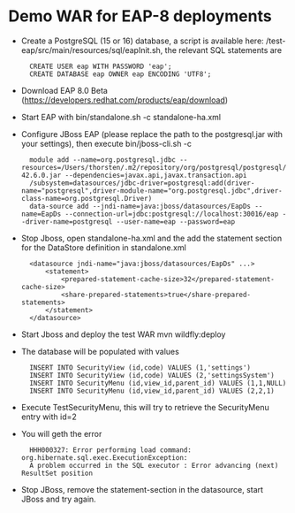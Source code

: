 # Demo WAR for EAP-8 deployments


- Create a PostgreSQL (15 or 16) database, a script is available here: /test-eap/src/main/resources/sql/eapInit.sh, the relevant SQL statements are

		CREATE USER eap WITH PASSWORD 'eap';
		CREATE DATABASE eap OWNER eap ENCODING 'UTF8';

- Download EAP 8.0 Beta (https://developers.redhat.com/products/eap/download)
- Start EAP with bin/standalone.sh -c standalone-ha.xml
- Configure JBoss EAP (please replace the path to the postgresql.jar with your settings), then execute bin/jboss-cli.sh -c

		module add --name=org.postgresql.jdbc --resources=/Users/thorsten/.m2/repository/org/postgresql/postgresql/42.6.0/postgresql-42.6.0.jar --dependencies=javax.api,javax.transaction.api
		/subsystem=datasources/jdbc-driver=postgresql:add(driver-name="postgresql",driver-module-name="org.postgresql.jdbc",driver-class-name=org.postgresql.Driver)
		data-source add --jndi-name=java:jboss/datasources/EapDs --name=EapDs --connection-url=jdbc:postgresql://localhost:30016/eap --driver-name=postgresql --user-name=eap --password=eap
		
- Stop Jboss, open standalone-ha.xml and the add the statement section for the DataStore definition in standalone.xml

		<datasource jndi-name="java:jboss/datasources/EapDs" ...>
			<statement>
				<prepared-statement-cache-size>32</prepared-statement-cache-size>
				<share-prepared-statements>true</share-prepared-statements>
			</statement>
		</datasource>
    
- Start Jboss and deploy the test WAR  mvn wildfly:deploy 
- The database will be populated with values

		INSERT INTO SecurityView (id,code) VALUES (1,'settings')
		INSERT INTO SecurityView (id,code) VALUES (2,'settingsSystem')
		INSERT INTO SecurityMenu (id,view_id,parent_id) VALUES (1,1,NULL)
		INSERT INTO SecurityMenu (id,view_id,parent_id) VALUES (2,2,1)

- Execute TestSecurityMenu, this will try to retrieve the SecurityMenu entry with id=2

- You will geth the error

		HHH000327: Error performing load command: org.hibernate.sql.exec.ExecutionException:
		A problem occurred in the SQL executor : Error advancing (next) ResultSet position
    
- Stop JBoss, remove the statement-section in the datasource, start JBoss and try again.